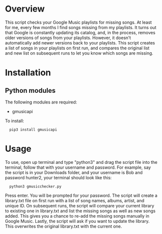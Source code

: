 # Overview

This script checks your Google Music playlists for missing songs. At least for me, every few months I find songs missing from my playlists. It turns out that Google is constantly updating its catalog, and, in the process, removes older versions of songs from your playlists. However, it doesn't automatically add newer versions back to your playlists. This script creates a list of songs in your playlists on first run, and compares the original list and new list on subsequent runs to let you know which songs are missing.

# Installation

## Python modules

The following modules are required:

- gmusicapi

To install:

```
  pip3 install gmusicapi
```

# Usage

To use, open up terminal and type "python3" and drag the script file into the terminal, follow that with your username and password. For example, say the script is in your Downloads folder, and your username is Bob and password hunter2, your terminal should look like this:

```
  python3 gmusicchecker.py
```

Press enter. You will be prompted for your password. The script will create a library.txt file on first run with a list of song names, albums, artist, and unique ID. On subsequent runs, the script will compare your current library to existing one in library.txt and list the missing songs as well as new songs added. This gives you a chance to re-add the missing songs manually in Google Music. Lastly, the script will ask if you want to update the library. This overwrites the original library.txt with the current one.
